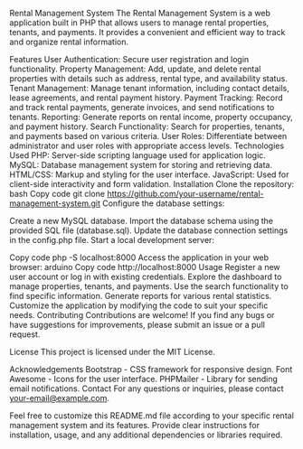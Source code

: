 Rental Management System
The Rental Management System is a web application built in PHP that allows users to manage rental properties, tenants, and payments. It provides a convenient and efficient way to track and organize rental information.

Features
User Authentication: Secure user registration and login functionality.
Property Management: Add, update, and delete rental properties with details such as address, rental type, and availability status.
Tenant Management: Manage tenant information, including contact details, lease agreements, and rental payment history.
Payment Tracking: Record and track rental payments, generate invoices, and send notifications to tenants.
Reporting: Generate reports on rental income, property occupancy, and payment history.
Search Functionality: Search for properties, tenants, and payments based on various criteria.
User Roles: Differentiate between administrator and user roles with appropriate access levels.
Technologies Used
PHP: Server-side scripting language used for application logic.
MySQL: Database management system for storing and retrieving data.
HTML/CSS: Markup and styling for the user interface.
JavaScript: Used for client-side interactivity and form validation.
Installation
Clone the repository:
bash
Copy code
git clone https://github.com/your-username/rental-management-system.git
Configure the database settings:

Create a new MySQL database.
Import the database schema using the provided SQL file (database.sql).
Update the database connection settings in the config.php file.
Start a local development server:

Copy code
php -S localhost:8000
Access the application in your web browser:
arduino
Copy code
http://localhost:8000
Usage
Register a new user account or log in with existing credentials.
Explore the dashboard to manage properties, tenants, and payments.
Use the search functionality to find specific information.
Generate reports for various rental statistics.
Customize the application by modifying the code to suit your specific needs.
Contributing
Contributions are welcome! If you find any bugs or have suggestions for improvements, please submit an issue or a pull request.

License
This project is licensed under the MIT License.

Acknowledgements
Bootstrap - CSS framework for responsive design.
Font Awesome - Icons for the user interface.
PHPMailer - Library for sending email notifications.
Contact
For any questions or inquiries, please contact your-email@example.com.

Feel free to customize this README.md file according to your specific rental management system and its features. Provide clear instructions for installation, usage, and any additional dependencies or libraries required.
